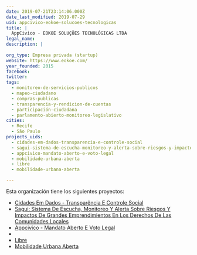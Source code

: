 ```yaml
---
date: 2019-07-21T23:14:06.000Z
date_last_modified: 2019-07-29
uid: appcivico-eokoe-solucoes-tecnologicas
title: |
  AppCivico - EOKOE SOLUÇÕES TECNOLÓGICAS LTDA
legal_name: 
description: |
  
org_type: Empresa privada (startup)
website: https://www.eokoe.com/
year_founded: 2015
facebook: 
twitter: 
tags:
  - monitoreo-de-servicios-publicos
  - mapeo-ciudadano
  - compras-publicas
  - transparencia-y-rendicion-de-cuentas
  - participación-ciudadana
  - parlamento-abierto-monitoreo-legislativo
cities: 
  - Recife
  - São Paulo
projects_uids:
  - cidades-em-dados-transparencia-e-controle-social
  - sagui-sistema-de-escucha-monitoreo-y-alerta-sobre-riesgos-y-impactos-de-grandes-emprendimientos-en-los-derechos-de-las-comunidades-locales
  - appcivico-mandato-aberto-e-voto-legal
  - mobilidade-urbana-aberta
  - libre
  - mobilidade-urbana-aberta

---
```


Esta organización tiene los siguientes proyectos:

- [Cidades Em Dados - Transparência E Controle Social](/proyectos/cidades-em-dados-transparencia-e-controle-social)
- [Sagui: Sistema De Escucha, Monitoreo Y Alerta Sobre Riesgos Y Impactos De Grandes Emprendimientos En Los Derechos De Las Comunidades Locales](/proyectos/sagui-sistema-de-escucha-monitoreo-y-alerta-sobre-riesgos-y-impactos-de-grandes-emprendimientos-en-los-derechos-de-las-comunidades-locales)
- [Appcivico - Mandato Aberto E Voto Legal](/proyectos/appcivico-mandato-aberto-e-voto-legal)
- [](/proyectos/mobilidade-urbana-aberta)
- [Libre](/proyectos/libre)
- [Mobilidade Urbana Aberta](/proyectos/mobilidade-urbana-aberta)
